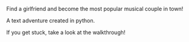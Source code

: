 Find a girlfriend and become the most popular musical couple in town!

A text adventure created in python.

If you get stuck, take a look at the walkthrough!
